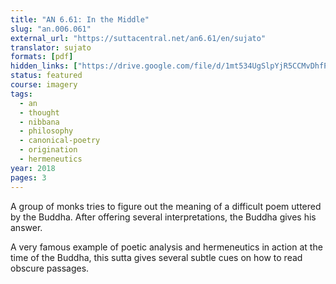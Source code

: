 ```yaml
---
title: "AN 6.61: In the Middle"
slug: "an.006.061"
external_url: "https://suttacentral.net/an6.61/en/sujato"
translator: sujato
formats: [pdf]
hidden_links: ["https://drive.google.com/file/d/1mt534UgSlpYjR5CCMvDhfPZNqOuTpFD_/view?usp=drivesdk"]
status: featured
course: imagery
tags:
  - an
  - thought
  - nibbana
  - philosophy
  - canonical-poetry
  - origination
  - hermeneutics
year: 2018
pages: 3
---
```


A group of monks tries to figure out the meaning of a difficult poem uttered by the Buddha. After offering several interpretations, the Buddha gives his answer.

A very famous example of poetic analysis and hermeneutics in action at the time of the Buddha, this sutta gives several subtle cues on how to read obscure passages.
